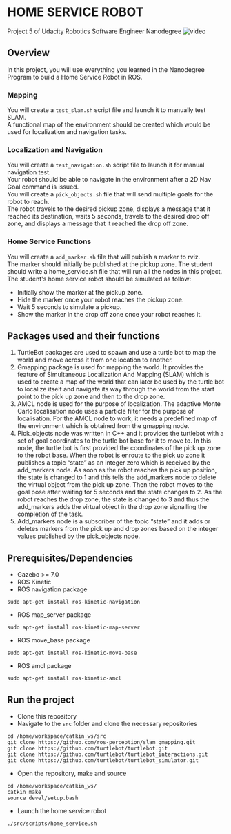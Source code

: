 # HOME SERVICE ROBOT
Project 5 of Udacity Robotics Software Engineer Nanodegree
![video](https://github.com/adamalavi/Robot-Software-Engineering-Udacity-ND/blob/master/Project%205/videos/Project%205-Home%20service%20robot.gif)  

## Overview  
In this project, you will use everything you learned in the Nanodegree Program to build a Home Service Robot in ROS.  
### Mapping  
You will create a `test_slam.sh` script file and launch it to manually test SLAM.  
A functional map of the environment should be created which would be used for localization and navigation tasks.  
### Localization and Navigation  
You will create a `test_navigation.sh` script file to launch it for manual navigation test.  
Your robot should be able to navigate in the environment after a 2D Nav Goal command is issued.  
You will create a `pick_objects.sh` file that will send multiple goals for the robot to reach.  
The robot travels to the desired pickup zone, displays a message that it reached its destination, waits 5 seconds, travels to the desired drop off zone, and displays a message that it reached the drop off zone. 
### Home Service Functions  
You will create a `add_marker.sh` file that will publish a marker to rviz.  
The marker should initially be published at the pickup zone.
The student should write a home_service.sh file that will run all the nodes in this project.  
The student's home service robot should be simulated as follow:  
* Initially show the marker at the pickup zone.
* Hide the marker once your robot reaches the pickup zone.
* Wait 5 seconds to simulate a pickup.
* Show the marker in the drop off zone once your robot reaches it.

## Packages used and their functions
1.  TurtleBot packages are used to spawn and use a turtle bot to map the world and move across it from one location to another.
2.	Gmapping package is used for mapping the world. It provides the feature of Simultaneous Localization And Mapping (SLAM) which is used to create a map of the world that can later be used by the turtle bot to localize itself and navigate its way through the world from the start point to the pick up zone and then to the drop zone.
3.	AMCL node is used for the purpose of localization. The adaptive Monte Carlo localisation node uses a particle filter for the purpose of localisation. For the AMCL node to work, it needs a predefined map of the environment which is obtained from the gmapping node.
4.	Pick_objects node was written in C++ and it provides the turtlebot with a set of goal coordinates to the turtle bot base for it to move to. In this node, the turtle bot is first provided the coordinates of the pick up zone to the robot base. When the robot is enroute to the pick up zone it publishes a topic “state” as an integer zero which is received by the add_markers node. As soon as the robot reaches the pick up position, the state is changed to 1 and this tells the add_markers node to delete the virtual object from the pick up zone. Then the robot moves to the goal pose after waiting for 5 seconds and the state changes to 2. As the robot reaches the drop zone, the state is changed to 3 and thus the add_markers adds the virtual object in the drop zone signalling the completion of the task.
5.	Add_markers node is a subscriber of the topic “state” and it adds or deletes markers from the pick up and drop zones based on the integer values published by the pick_objects node.


## Prerequisites/Dependencies  
* Gazebo >= 7.0  
* ROS Kinetic  
* ROS navigation package  
```
sudo apt-get install ros-kinetic-navigation
```
* ROS map_server package  
```
sudo apt-get install ros-kinetic-map-server
```
* ROS move_base package  
```
sudo apt-get install ros-kinetic-move-base
```
* ROS amcl package  
```
sudo apt-get install ros-kinetic-amcl
```

## Run the project  
* Clone this repository
* Navigate to the `src` folder and clone the necessary repositories  
```
cd /home/workspace/catkin_ws/src  
git clone https://github.com/ros-perception/slam_gmapping.git  
git clone https://github.com/turtlebot/turtlebot.git  
git clone https://github.com/turtlebot/turtlebot_interactions.git  
git clone https://github.com/turtlebot/turtlebot_simulator.git  
```
* Open the repository, make and source  
```
cd /home/workspace/catkin_ws/
catkin_make
source devel/setup.bash
```
* Launch the home service robot
```
./src/scripts/home_service.sh
```

